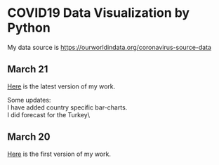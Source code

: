 # COVID19 Data Visualization by Python

My data source is https://ourworldindata.org/coronavirus-source-data

## March 21
[Here](Covid19_March_21.html) is the latest version of my work.

Some updates: \
I have added country specific bar-charts.\
I did forecast for the Turkey\

## March 20
[Here](Covid19_March_20.html) is the first version of my work.


